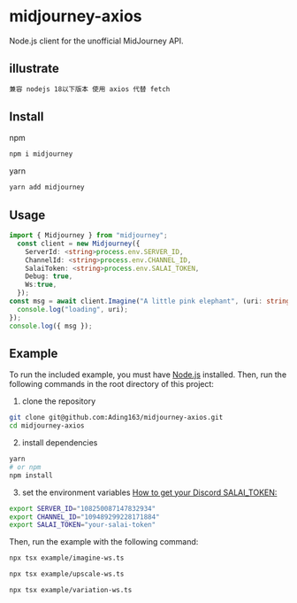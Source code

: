# midjourney-axios

Node.js client for the unofficial MidJourney API.


## illustrate
```bash
兼容 nodejs 18以下版本 使用 axios 代替 fetch 
```

## Install

npm

```bash
npm i midjourney
```

yarn

```bash
yarn add midjourney
```

## Usage

```typescript
import { Midjourney } from "midjourney";
  const client = new Midjourney({
    ServerId: <string>process.env.SERVER_ID,
    ChannelId: <string>process.env.CHANNEL_ID,
    SalaiToken: <string>process.env.SALAI_TOKEN,
    Debug: true,
    Ws:true,
  });
const msg = await client.Imagine("A little pink elephant", (uri: string) => {
  console.log("loading", uri);
});
console.log({ msg });
```

## Example

To run the included example, you must have [Node.js](https://nodejs.org/en/) installed. Then, run the following commands in the root directory of this project:

1. clone the repository

```bash
git clone git@github.com:Ading163/midjourney-axios.git
cd midjourney-axios
```

2. install dependencies

```bash
yarn
# or npm
npm install
```

3. set the environment variables
   [How to get your Discord SALAI_TOKEN:](https://www.androidauthority.com/get-discord-token-3149920/)

```bash
export SERVER_ID="108250087147832934"
export CHANNEL_ID="109489299228171884"
export SALAI_TOKEN="your-salai-token"
```

Then, run the example with the following command:

```bash
npx tsx example/imagine-ws.ts
```

```bash
npx tsx example/upscale-ws.ts
```

```bash
npx tsx example/variation-ws.ts
```
